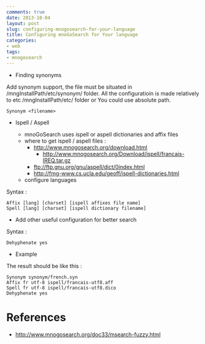 ```yaml
---
comments: true
date: 2013-10-04
layout: post
slug: configuring-mnogosearch-for-your-language
title: Configuring mnoGoSearch for Your language
categories:
- web
tags:
- mnogosearch
---
```


- Finding synonyms

Add synonym support, the file must be situated in /mngInstallPath/etc/synonym/ folder. All the configuratioin is made relatively to etc /mngInstallPath/etc/ folder or You could use absolute path.

    Synonym <filename> 

- Ispell / Aspell

  * mnoGoSearch uses ispell or aspell dictionaries and affix files
  * where to get ispell / aspell files :
    * http://www.mnogosearch.org/download.html
      * http://www.mnogosearch.org/Download/ispell/francais-IREQ.tar.gz
    * ftp://ftp.gnu.org/gnu/aspell/dict/0index.html
    * http://fmg-www.cs.ucla.edu/geoff/ispell-dictionaries.html
  * configure languages

Syntax :

    Affix [lang] [charset] [ispell affixes file name]
    Spell [lang] [charset] [ispell dictionary filename]

- Add other useful configuration for better search

Syntax :

    Dehyphenate yes

- Example

The result should be like this :

    Synonym synonym/french.syn
    Affix fr utf-8 ispell/francais-utf8.aff
    Spell fr utf-8 ispell/francais-utf8.dico
    Dehyphenate yes

# References

* http://www.mnogosearch.org/doc33/msearch-fuzzy.html


